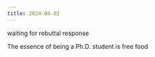 ```yaml
---
title: 2024-04-01
---
```


waiting for rebuttal response

The essence of being a Ph.D. student is free food

